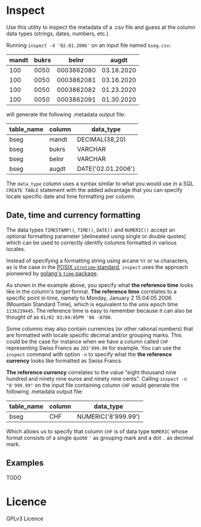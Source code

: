 # Inspect

Use this utility to inspect the metadata of a .csv file and guess at the column data types (strings, dates, numbers, etc.) 

Running `inspect -d '02.01.2006'` on an input file named `bseg.csv`:

| mandt | bukrs | belnr      | augdt      |
|-------|-------|------------|------------|
| 100   | 0050  | 0003862080 | 03.16.2020 |
| 100   | 0050  | 0003862081 | 03.16.2020 |
| 100   | 0050  | 0003862082 | 01.23.2020 |
| 100   | 0050  | 0003862091 | 01.30.2020 |

will generate the following .metadata output file:

| table_name | column | data_type          |
|------------|--------|--------------------|
| bseg       | mandt  | DECIMAL(38,20)     |
| bseg       | bukrs  | VARCHAR            |
| bseg       | belnr  | VARCHAR            |
| bseg       | augdt  | DATE('02.01.2006') |

The `data_type` column uses a syntax similar to what you would use in a SQL `CREATE TABLE` statement with the added advantage that you can specify locale specific date and time formatting per column. 

## Date, time and currency formatting

The data types `TIMESTAMP()`, `TIME()`, `DATE()` and `NUMERIC()` accept an optional formatting parameter (delineated using single or double quotes) which can be used to correctly identify columns formatted in various locales.

Instead of specifying a formatting string using arcane `%Y` or `%m` characters, as is the case in the [POSIX `strptime` standard](https://man7.org/linux/man-pages/man3/strptime.3p.html), `inspect` uses the approach pioneered by [golang's `time` package](https://golang.org/pkg/time/#pkg-constants).

As shown in the example above, you specify what **the reference time** looks like in the column's _target_ format. **The reference time** correlates to a specific point in time, namely to Monday, January 2 15:04:05 2006 (Mountain Standard Time), which is equivalent to the unix epoch time `1136239445`. The reference time is easy to remember because it can also be thought of as `01/02 03:04:05PM '06 -0700`.

Some columns may also contain currencies (or other rational numbers) that are formatted with locale specific decimal and/or grouping marks. This could be the case for instance when we have a column called `CHF` representing Swiss Francs as `203'999.99` for example. You can use the `inspect` command with option `-n` to specify what the **the reference currency** looks like formatted as Swiss Francs.

**The reference currency** correlates to the value "eight thousand nine hundred and ninety nine euros and ninety nine cents". Calling `inspect -n "8'999.99"` on the input file containing column `CHF` would generate the following .metadata output file:

| table_name | column | data_type           |
|------------|--------|---------------------|
| bseg       | CHF    | NUMERIC('8'999.99') |

Which allows us to specify that column `CHF` is of data type `NUMERIC` whose format consists of a single quote `'` as grouping mark and a dot `.` as decimal mark.

## Examples

TODO

# Licence

GPLv3 Licence
